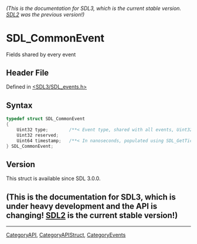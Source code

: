 ###### (This is the documentation for SDL3, which is the current stable version. [SDL2](https://wiki.libsdl.org/SDL2/) was the previous version!)
# SDL_CommonEvent

Fields shared by every event

## Header File

Defined in [<SDL3/SDL_events.h>](https://github.com/libsdl-org/SDL/blob/main/include/SDL3/SDL_events.h)

## Syntax

```c
typedef struct SDL_CommonEvent
{
    Uint32 type;        /**< Event type, shared with all events, Uint32 to cover user events which are not in the SDL_EventType enumeration */
    Uint32 reserved;
    Uint64 timestamp;   /**< In nanoseconds, populated using SDL_GetTicksNS() */
} SDL_CommonEvent;
```

## Version

This struct is available since SDL 3.0.0.

## (This is the documentation for SDL3, which is under heavy development and the API is changing! [SDL2](https://wiki.libsdl.org/SDL2/) is the current stable version!)



----
[CategoryAPI](CategoryAPI), [CategoryAPIStruct](CategoryAPIStruct), [CategoryEvents](CategoryEvents)

